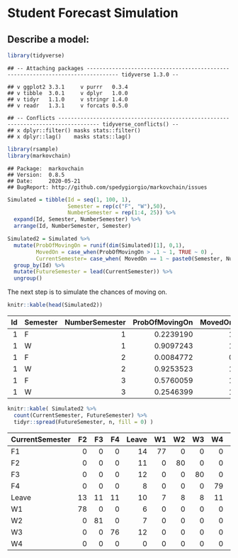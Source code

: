 Student Forecast Simulation
================

## Describe a model:

``` r
library(tidyverse)
```

    ## -- Attaching packages -------------------------------------------------------------------------------- tidyverse 1.3.0 --

    ## v ggplot2 3.3.1     v purrr   0.3.4
    ## v tibble  3.0.1     v dplyr   1.0.0
    ## v tidyr   1.1.0     v stringr 1.4.0
    ## v readr   1.3.1     v forcats 0.5.0

    ## -- Conflicts ----------------------------------------------------------------------------------- tidyverse_conflicts() --
    ## x dplyr::filter() masks stats::filter()
    ## x dplyr::lag()    masks stats::lag()

``` r
library(rsample)
library(markovchain)
```

    ## Package:  markovchain
    ## Version:  0.8.5
    ## Date:     2020-05-21
    ## BugReport: http://github.com/spedygiorgio/markovchain/issues

``` r
Simulated = tibble(Id = seq(1, 100, 1),
                   Semester = rep(c("F", "W"),50),
                   NumberSemester = rep(1:4, 25)) %>% 
  expand(Id, Semester, NumberSemester) %>% 
  arrange(Id, NumberSemester, Semester) 

Simulated2 = Simulated %>% 
  mutate(ProbOfMovingOn = runif(dim(Simulated)[1], 0,1),
         MovedOn = case_when(ProbOfMovingOn > .1 ~ 1, TRUE ~ 0) ,
         CurrentSemester= case_when( MovedOn == 1 ~ paste0(Semester, NumberSemester), TRUE ~ "Leave")) %>% 
  group_by(Id) %>% 
  mutate(FutureSemester = lead(CurrentSemester)) %>% 
  ungroup() 
```

The next step is to simulate the chances of moving on.

``` r
knitr::kable(head(Simulated2))
```

| Id | Semester | NumberSemester | ProbOfMovingOn | MovedOn | CurrentSemester | FutureSemester |
| -: | :------- | -------------: | -------------: | ------: | :-------------- | :------------- |
|  1 | F        |              1 |      0.2239190 |       1 | F1              | W1             |
|  1 | W        |              1 |      0.9097243 |       1 | W1              | Leave          |
|  1 | F        |              2 |      0.0084772 |       0 | Leave           | W2             |
|  1 | W        |              2 |      0.9253523 |       1 | W2              | F3             |
|  1 | F        |              3 |      0.5760059 |       1 | F3              | W3             |
|  1 | W        |              3 |      0.2546399 |       1 | W3              | F4             |

``` r
knitr::kable( Simulated2 %>% 
  count(CurrentSemester, FutureSemester) %>% 
  tidyr::spread(FutureSemester, n, fill = 0) )
```

| CurrentSemester | F2 | F3 | F4 | Leave | W1 | W2 | W3 | W4 | <NA> |
| :-------------- | -: | -: | -: | ----: | -: | -: | -: | -: | ---: |
| F1              |  0 |  0 |  0 |    14 | 77 |  0 |  0 |  0 |    0 |
| F2              |  0 |  0 |  0 |    11 |  0 | 80 |  0 |  0 |    0 |
| F3              |  0 |  0 |  0 |    12 |  0 |  0 | 80 |  0 |    0 |
| F4              |  0 |  0 |  0 |     8 |  0 |  0 |  0 | 79 |    0 |
| Leave           | 13 | 11 | 11 |    10 |  7 |  8 |  8 | 11 |   10 |
| W1              | 78 |  0 |  0 |     6 |  0 |  0 |  0 |  0 |    0 |
| W2              |  0 | 81 |  0 |     7 |  0 |  0 |  0 |  0 |    0 |
| W3              |  0 |  0 | 76 |    12 |  0 |  0 |  0 |  0 |    0 |
| W4              |  0 |  0 |  0 |     0 |  0 |  0 |  0 |  0 |   90 |
